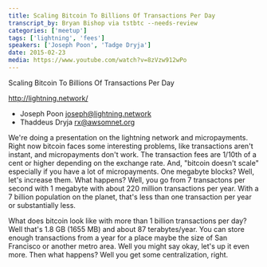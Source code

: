 ```yaml
---
title: Scaling Bitcoin To Billions Of Transactions Per Day
transcript_by: Bryan Bishop via tstbtc --needs-review
categories: ['meetup']
tags: ['lightning', 'fees']
speakers: ['Joseph Poon', 'Tadge Dryja']
date: 2015-02-23
media: https://www.youtube.com/watch?v=8zVzw912wPo
---
```


Scaling Bitcoin To Billions Of Transactions Per Day

<http://lightning.network/>

* Joseph Poon <joseph@lightning.network>
* Thaddeus Dryja <rx@awsomnet.org>

We're doing a presentation on the lightning network and micropayments. Right now bitcoin faces some interesting problems, like transactions aren't instant, and micropayments don't work. The transaction fees are 1/10th of a cent or higher depending on the exchange rate. And, "bitcoin doesn't scale" especially if you have a lot of micropayments. One megabyte blocks? Well, let's increase them. What happens? Well, you go from 7 transactons per second with 1 megabyte with about 220 million transactions per year. With a 7 billion population on the planet, that's less than one transaction per year or substantially less.

What does bitcoin look like with more than 1 billion transactions per day? Well that's 1.8 GB (1655 MB) and about 87 terabytes/year. You can store enough transactions from a year for a place maybe the size of San Francisco or another metro area. Well you might say okay, let's up it even more. Then what happens? Well you get some centralization, right.